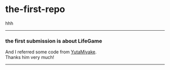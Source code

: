 # the-first-repo
hhh

---

### the first submission is about LifeGame   
And I referred some code from [YutaMiyake](https://github.com/YutaMiyake/Lifegame).   
Thanks him very much! 

---
